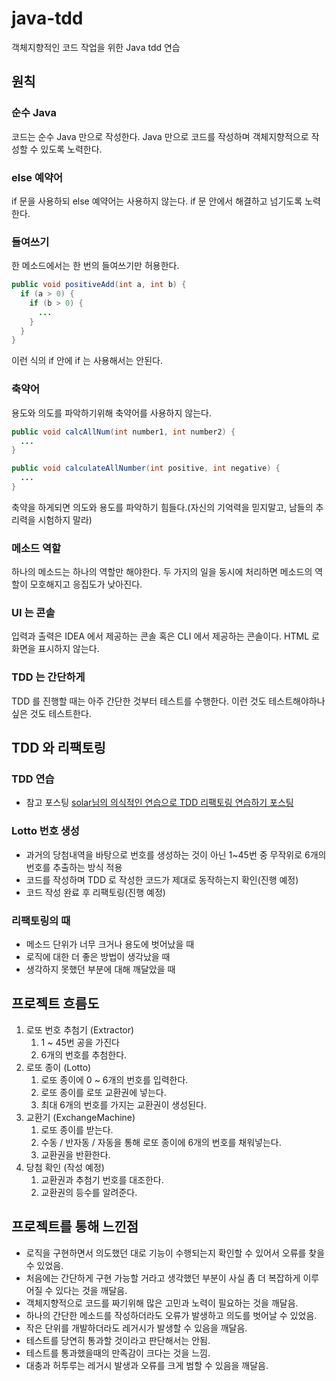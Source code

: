 # java-tdd

객체지향적인 코드 작업을 위한 Java tdd 연습

## 원칙

### 순수 Java

코드는 순수 Java 만으로 작성한다. Java 만으로 코드를 작성하며 객체지향적으로 작성할 수 있도록 노력한다.

### else 예약어

if 문을 사용하되 else 예약어는 사용하지 않는다. if 문 안에서 해결하고 넘기도록 노력한다.

### 들여쓰기

한 메소드에서는 한 번의 들여쓰기만 허용한다.

```java
public void positiveAdd(int a, int b) {
  if (a > 0) {
    if (b > 0) {
      ...
    }
  }
}
```

이런 식의 if 안에 if 는 사용해서는 안된다.

### 축약어

용도와 의도를 파악하기위해 축약어를 사용하지 않는다.

```java
public void calcAllNum(int number1, int number2) {
  ...
}

public void calculateAllNumber(int positive, int negative) {
  ...
}
```

축약을 하게되면 의도와 용도를 파악하기 힘들다.(자신의 기억력을 믿지말고, 남들의 추리력을 시험하지 말라)

### 메소드 역할

하나의 메소드는 하나의 역할만 해야한다. 두 가지의 일을 동시에 처리하면 메소드의 역할이 모호해지고 응집도가 낮아진다.

### UI 는 콘솔

입력과 출력은 IDEA 에서 제공하는 콘솔 혹은 CLI 에서 제공하는 콘솔이다. HTML 로 화면을 표시하지 않는다.

### TDD 는 간단하게

TDD 를 진행할 때는 아주 간단한 것부터 테스트를 수행한다. 이런 것도 테스트해야하나 싶은 것도 테스트한다.

## TDD 와 리팩토링

### TDD 연습

- 참고 포스팅 [solar님의 의식적인 연습으로 TDD 리팩토링 연습하기 포스팅](https://velog.io/@solar/자바지기-의식적인-연습으로-TDD-리팩토링-연습하기)

### Lotto 번호 생성

- 과거의 당첨내역을 바탕으로 번호를 생성하는 것이 아닌 1~45번 중 무작위로 6개의 번호를 추출하는 방식 적용
- 코드를 작성하며 TDD 로 작성한 코드가 제대로 동작하는지 확인(진행 예정)
- 코드 작성 완료 후 리팩토링(진행 예정)

### 리팩토링의 때

- 메소드 단위가 너무 크거나 용도에 벗어났을 때
- 로직에 대한 더 좋은 방법이 생각났을 때
- 생각하지 못했던 부분에 대해 깨달았을 때

## 프로젝트 흐름도

1. 로또 번호 추첨기 (Extractor)
    1. 1 ~ 45번 공을 가진다
    2. 6개의 번호를 추첨한다.
2. 로또 종이 (Lotto)
    1. 로또 종이에 0 ~ 6개의 번호를 입력한다.
    2. 로또 종이를 로또 교환권에 넣는다.
    3. 최대 6개의 번호를 가지는 교환권이 생성된다.
3. 교환기 (ExchangeMachine)
    1. 로또 종이를 받는다.
    2. 수동 / 반자동 / 자동을 통해 로또 종이에 6개의 번호를 채워넣는다.
    3. 교환권을 반환한다.
4. 당첨 확인 (작성 예정)
    1. 교환권과 추첨기 번호를 대조한다.
    2. 교환권의 등수를 알려준다.

## 프로젝트를 통해 느낀점

- 로직을 구현하면서 의도했던 대로 기능이 수행되는지 확인할 수 있어서 오류를 찾을 수 있었음.
- 처음에는 간단하게 구현 가능할 거라고 생각했던 부분이 사실 좀 더 복잡하게 이루어질 수 있다는 것을 깨달음.
- 객체지향적으로 코드를 짜기위해 많은 고민과 노력이 필요하는 것을 깨달음.
- 하나의 간단한 메소드를 작성하더라도 오류가 발생하고 의도를 벗어날 수 있었음.
- 작은 단위를 개발하더라도 레거시가 발생할 수 있음을 깨달음.
- 테스트를 당연히 통과할 것이라고 판단해서는 안됨.
- 테스트를 통과했을때의 만족감이 크다는 것을 느낌.
- 대충과 허투루는 레거시 발생과 오류를 크게 범할 수 있음을 깨달음.